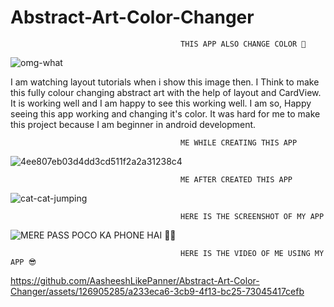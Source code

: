 
# Abstract-Art-Color-Changer
                                          THIS APP ALSO CHANGE COLOR 🤯

  ![omg-what](https://github.com/AasheeshLikePanner/Abstract-Art-Color-Changer/assets/126905285/1d737f99-841b-448a-87ea-e37b950f291b)
                                          
I am watching layout tutorials when i show this image then. I Think to make this fully colour changing abstract art with the help of layout and CardView. It is working well and I am happy to see this working well.
I am so, Happy seeing this app working and changing it's color. It was hard for me to make this project because I am beginner in android development. 


                                          ME WHILE CREATING THIS APP
                          
  ![4ee807eb03d4dd3cd511f2a2a31238c4](https://github.com/AasheeshLikePanner/Abstract-Art-Color-Changer/assets/126905285/46f84272-0f46-4b94-962a-a4f65b00e669)

                                          ME AFTER CREATED THIS APP

  ![cat-cat-jumping](https://github.com/AasheeshLikePanner/Abstract-Art-Color-Changer/assets/126905285/d8dceb55-ba60-4284-bda3-5b0c60ca8e86)

                                          HERE IS THE SCREENSHOT OF MY APP

![MERE PASS POCO KA PHONE HAI 😤💪](https://github.com/AasheeshLikePanner/Abstract-Art-Color-Changer/assets/126905285/8d0064d4-ed0c-45ef-907a-1a86c89a1b89)


                                          HERE IS THE VIDEO OF ME USING MY APP 😎

https://github.com/AasheeshLikePanner/Abstract-Art-Color-Changer/assets/126905285/a233eca6-3cb9-4f13-bc25-73045417cefb




